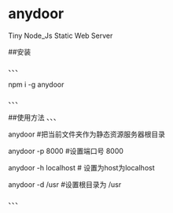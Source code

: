 # anydoor
Tiny Node_Js Static Web Server

##安装

、、、

npm i -g anydoor

、、、



##使用方法
、、、

anydoor  #把当前文件夹作为静态资源服务器根目录

anydoor -p 8000  #设置端口号 8000

anydoor -h localhost # 设置为host为localhost

anydoor -d /usr #设置根目录为 /usr

、、、

